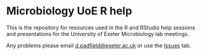 # Microbiology UoE R help

This is the repository for resources used in the R and RStudio help sessions and presentations for the University of Exeter Microbiology lab meetings.

Any problems please email d.padfield@exeter.ac.uk or use the [Issues](https://github.com/padpadpadpad/R_teaching/issues) tab.
